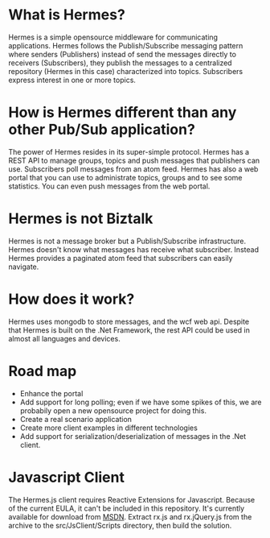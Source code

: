 What is Hermes?
===============
Hermes is a simple opensource middleware for communicating applications. Hermes follows the Publish/Subscribe messaging pattern where senders (Publishers) instead of send the messages directly to receivers (Subscribers), they publish the messages to a centralized repository (Hermes in this case) characterized into topics. Subscribers express interest in one or more topics.

How is Hermes different than any other Pub/Sub application?
===========================================================
The power of Hermes resides in its super-simple protocol. Hermes has a REST API to manage groups, topics and push messages that publishers can use. Subscribers poll messages from an atom feed.
Hermes has also a web portal that you can use to administrate topics, groups and to see some statistics. You can even push messages from the web portal.

Hermes is not Biztalk
=====================
Hermes is not a message broker but a Publish/Subscribe infrastructure. Hermes doesn't know what messages has receive what subscriber. Instead Hermes provides a paginated atom feed that subscribers can easily navigate. 

How does it work?
=================
Hermes uses mongodb to store messages, and the wcf web api. Despite that Hermes is built on the .Net Framework, the rest API could be used in almost all languages and devices.

Road map
========
*	Enhance the portal
*	Add support for long polling; even if we have some spikes of this, we are probabily open a new opensource project for doing this.
*	Create a real scenario application
*	Create more client examples in different technologies
*	Add support for serialization/deserialization of messages in the .Net client.

Javascript Client
========
The Hermes.js client requires Reactive Extensions for Javascript. Because of the current EULA, it can't be included in this repository. It's currently available for download from [MSDN](http://msdn.microsoft.com/en-us/data/gg577610#js). Extract rx.js and rx.jQuery.js from the archive to the src/JsClient/Scripts directory, then build the solution.